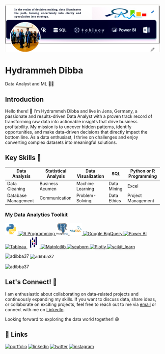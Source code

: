 ![Hydrammeh DIbba](https://github.com/adibba37/adibba37/blob/main/adibba.png)


# Hydrammeh Dibba
Data Analyst and ML 👩‍💼

## Introduction
Hello there! 👋 I'm Hydrammeh Dibba and live in Jena, Germany, a passionate and results-driven Data Analyst with a proven track record of transforming raw data into actionable insights that drive business profitability. My mission is to uncover hidden patterns, identify opportunities, and make data-driven decisions that directly impact the bottom line. As a data enthusiast, I thrive on challenges and enjoy converting complex datasets into meaningful solutions.

  
 ## Key Skills 🚀
| Data Analysis       | Statistical Analysis | Data Visualization | SQL           | Python or R Programming |
|---------------------|----------------------|--------------------|---------------|-------------------------|
| Data Cleaning       | Business Acumen      | Machine Learning   | Data Mining   | Excel                   |
| Database Management | Communication       | Problem-Solving    | Data Ethics   | Project Management      |
<h3 align="left">My Data Analytics Toolkit</h3>
<p align="left">
  <a href="https://www.python.org" target="_blank" rel="noreferrer">
    <img src="https://raw.githubusercontent.com/devicons/devicon/master/icons/python/python-original.svg" alt="python" width="40" height="40"/>
  </a>
  <a href="https://www.r-project.org/" target="_blank" rel="noreferrer">
    <img src="https://www.r-project.org/logo/Rlogo.svg" alt="R Programming" width="40" height="40"/>
  </a>
  <a href="https://www.postgresql.org" target="_blank" rel="noreferrer">
    <img src="https://raw.githubusercontent.com/devicons/devicon/master/icons/postgresql/postgresql-original-wordmark.svg" alt="postgresql" width="40" height="40"/>
  </a>
  <a href="https://www.mysql.com/" target="_blank" rel="noreferrer">
    <img src="https://raw.githubusercontent.com/devicons/devicon/master/icons/mysql/mysql-original-wordmark.svg" alt="mysql" width="40" height="40"/>
  </a>
  <a href="https://cloud.google.com/bigquery/" target="_blank" rel="noreferrer">
    <img src="https://cloud.google.com/images/social-icon-google-cloud-1200-630.png" alt="Google BigQuery" width="40" height="40"/>
  </a>
  <a href="https://powerbi.microsoft.com/" target="_blank" rel="noreferrer">
    <img src="https://w3skillset.com/wp-content/uploads/2021/09/PowerBI-Logo.png" alt="Power BI" width="40" height="40"/>
  </a>
   <a href="https://www.tableau.com/" target="_blank" rel="noreferrer">
    <img src="https://workforceedtech.org/wp-content/uploads/2019/03/Tableau_Logo_resized.png" alt="Tableau" width="40" height="40"/>
  <a href="https://pandas.pydata.org/" target="_blank" rel="noreferrer">
    <img src="https://raw.githubusercontent.com/devicons/devicon/2ae2a900d2f041da66e950e4d48052658d850630/icons/pandas/pandas-original.svg" alt="pandas" width="40" height="40"/>
  </a>
<a href="https://matplotlib.org/" target="_blank" rel="noreferrer">
  <img src="https://matplotlib.org/stable/_static/logo2_compressed.svg" alt="Matplotlib" width="40" height="40"/>
</a>     
<a href="https://seaborn.pydata.org/" target="_blank" rel="noreferrer">
    <img src="https://seaborn.pydata.org/_images/logo-mark-lightbg.svg" alt="seaborn" width="40" height="40"/>
  </a>     
<a href="https://plotly.com/" target="_blank" rel="noreferrer">
  <img src="https://cdn.analyticsvidhya.com/wp-content/uploads/2017/01/04015019/plotly_logo.png" alt="Plotly" width="40" height="40"/>
</a>     
  <a href="https://scikit-learn.org/" target="_blank" rel="noreferrer">
    <img src="https://upload.wikimedia.org/wikipedia/commons/0/05/Scikit_learn_logo_small.svg" alt="scikit_learn" width="40" height="40"/>
  </a>
</p>

<p><img align="left" src="https://github-readme-stats.vercel.app/api/top-langs?username=adibba37&show_icons=true&locale=en&layout=compact" alt="adibba37" /></p>

<p>&nbsp;<img align="center" src="https://github-readme-stats.vercel.app/api?username=adibba37&show_icons=true&locale=en" alt="adibba37" /></p>

<p><img align="center" src="https://github-readme-streak-stats.herokuapp.com/?user=adibba37&" alt="adibba37" /></p>



## Let's Connect! 🤝
I am enthusiastic about collaborating on data-related projects and continuously expanding my skills. If you want to discuss data, share ideas, or collaborate on exciting projects, feel free to reach out to me via [email](mailto:adibba37@email.com) or connect with me on [LinkedIn](https://www.linkedin.com/in/hydrammeh-dibba-561a12153/).

Looking forward to exploring the data world together! 😃

## 🔗 Links 

[![portfolio](https://img.shields.io/badge/github-181717?style=for-the-badge&logo=github&logoColor=white)](https://github.com/adibba37)
[![linkedin](https://img.shields.io/badge/linkedin-0A66C2?style=for-the-badge&logo=linkedin&logoColor=white)](https://www.linkedin.com/in/hydrammeh-dibba-561a12153/)
[![twitter](https://img.shields.io/badge/twitter-1DA1F2?style=for-the-badge&logo=twitter&logoColor=white)](https://twitter.com/DibbaHonourable)
[![instagram](https://img.shields.io/badge/instagram-E4405F?style=for-the-badge&logo=instagram&logoColor=white)](https://www.instagram.com/honourabledibba/)



